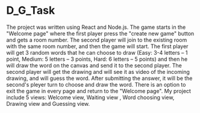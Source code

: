 # D_G_Task
The project was written using React and Node.js.
The game starts in the "Welcome page" where the first player press the "create new game" button and gets a room number. The second player will join to the existing room with the same room number, and then the game will start.
The first player will get 3 random words that he can choose to draw (Easy: 3-4 letters – 1 point, Medium: 5 letters – 3 points, Hard: 6 letters – 5 points) and then he will draw the word on the canvas and send it to the second player. 
The second player will get the drawing and will see it as video of the incoming drawing, and will guess the word. After submitting the answer, it will be the second's pleyer turn to choose and draw the word. There is an option to exit the game in every page and return to the "Welcome page".
My project include 5 views: Welcome view, Waiting view , Word choosing view, Drawing view and Guessing view.
